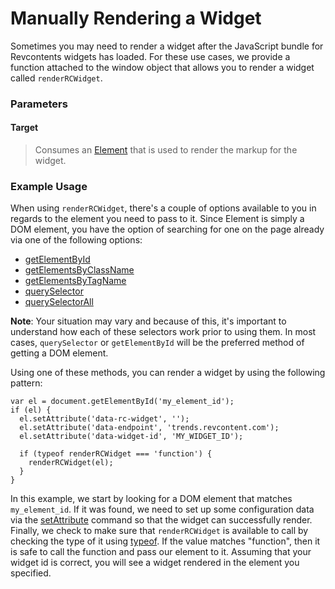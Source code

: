 # Manually Rendering a Widget

Sometimes you may need to render a widget after the JavaScript bundle for Revcontents widgets has loaded. For these use cases, we provide a function attached to the window object that allows you to render a widget called `renderRCWidget`.

### Parameters

#### Target
> Consumes an [Element](https://developer.mozilla.org/en-US/docs/Web/API/Element) that is used to render the markup for the widget.


### Example Usage

When using `renderRCWidget`, there's a couple of options available to you in regards to the element you need to pass to it. Since Element is simply a DOM element, you have the option of searching for one on the page already via one of the following options:

* [getElementById](https://developer.mozilla.org/en-US/docs/Web/API/Document/getElementById)
* [getElementsByClassName](https://developer.mozilla.org/en-US/docs/Web/API/Document/getElementsByClassName)
* [getElementsByTagName](https://developer.mozilla.org/en-US/docs/Web/API/Element/getElementsByTagName)
* [querySelector](https://developer.mozilla.org/en-US/docs/Web/API/Document/querySelector)
* [querySelectorAll](https://developer.mozilla.org/en-US/docs/Web/API/Document/querySelectorAll)

**Note**: Your situation may vary and because of this, it's important to understand how each of these selectors work prior to using them. In most cases, `querySelector` or `getElementById` will be the preferred method of getting a DOM element.

Using one of these methods, you can render a widget by using the following pattern:


    var el = document.getElementById('my_element_id');
    if (el) {
      el.setAttribute('data-rc-widget', '');
      el.setAttribute('data-endpoint', 'trends.revcontent.com');
      el.setAttribute('data-widget-id', 'MY_WIDGET_ID');
      
      if (typeof renderRCWidget === 'function') {
        renderRCWidget(el);
      }
    }

In this example, we start by looking for a DOM element that matches `my_element_id`. If it was found, we need to set up some configuration data via the [setAttribute](https://developer.mozilla.org/en-US/docs/Web/API/Element/setAttribute) command so that the widget can successfully render. Finally, we check to make sure that `renderRCWidget` is available to call by checking the type of it using [typeof](https://developer.mozilla.org/en-US/docs/Web/JavaScript/Reference/Operators/typeof). If the value matches "function", then it is safe to call the function and pass our element to it.
Assuming that your widget id is correct, you will see a widget rendered in the element you specified.
